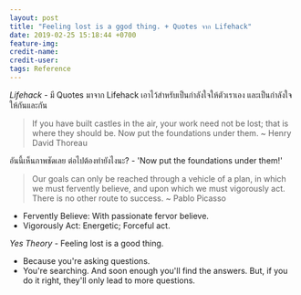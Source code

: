 ```yaml
---
layout: post
title: "Feeling lost is a ggod thing. + Quotes จาก Lifehack"
date: 2019-02-25 15:18:44 +0700
feature-img:
credit-name:
credit-user:
tags: Reference
---
```

*Lifehack* - มี Quotes มาจาก Lifehack เอาไว้สำหรับเป็นกำลังใจให้ตัวเราเอง และเป็นกำลังใจให้กันและกัน

> If you have built castles in the air, your work need not be lost; that is where they should be. Now put the foundations under them. ~ Henry David Thoreau

อันนี้เห็นภาพชัดเลย ต่อไปต้องทำยังไงนะ? - 'Now put the foundations under them!'

> Our goals can only be reached through a vehicle of a plan, in which we must fervently believe, and upon which we must vigorously act. There is no other route to success. ~ Pablo Picasso

- Fervently Believe: With passionate fervor believe.
- Vigorously Act: Energetic; Forceful act.

*Yes Theory* - Feeling lost is a good thing.
- Because you're asking questions.
- You're searching.
And soon enough you'll find the answers. But, if you do it right, they'll only lead to more questions.
